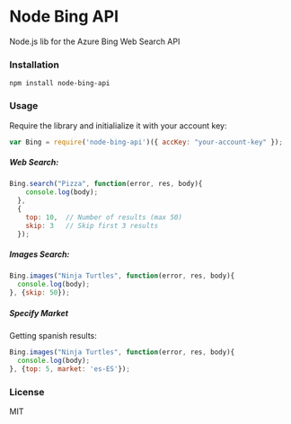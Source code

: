 # Node Bing API
Node.js lib for the Azure Bing Web Search API

### Installation
````
npm install node-bing-api
````

### Usage

Require the library and initialialize it with your account key:

```js
var Bing = require('node-bing-api')({ accKey: "your-account-key" });
```

##### Web Search:
```js
Bing.search("Pizza", function(error, res, body){
    console.log(body);
  },
  {
    top: 10,  // Number of results (max 50)
    skip: 3   // Skip first 3 results
  });
```

##### Images Search:
```js
Bing.images("Ninja Turtles", function(error, res, body){
  console.log(body);
}, {skip: 50});
```

##### Specify Market
Getting spanish results:
```js
Bing.images("Ninja Turtles", function(error, res, body){
  console.log(body);
}, {top: 5, market: 'es-ES'});
```


### License
MIT

